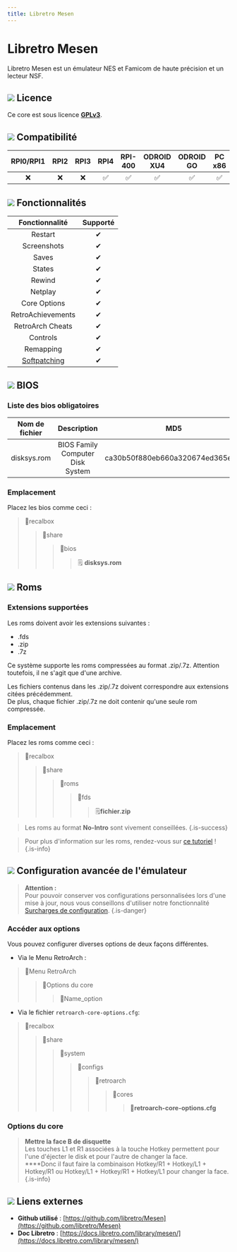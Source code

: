 ```yaml
---
title: Libretro Mesen
---
```


# Libretro Mesen

Libretro Mesen est un émulateur NES et Famicom de haute précision et un lecteur NSF.

## ![](/migration-images/emulateurs/consoles-de-salon/family-computer-disk-system/gerald-g-parchment-background-or-border-5.svg) Licence

Ce core est sous licence [**GPLv3**](https://github.com/SourMesen/Mesen/blob/master/README.md).

## ![](/migration-images/emulateurs/consoles-de-salon/family-computer-disk-system/compatibility.png) Compatibilité

| RPI0/RPI1 | RPI2 | RPI3 | RPI4 | RPI-400 | ODROID XU4 | ODROID GO | PC x86 | PC X86\_64 |
| :---: | :---: | :---: | :---: | :---: | :---: | :---: | :---: | :---: |
| ❌ | ❌ | ❌ | ✅ | ✅ | ✅ | ✅ | ✅ | ✅ |

## ![](/migration-images/emulateurs/consoles-de-salon/family-computer-disk-system/cogwheel-145804_640.png) Fonctionnalités

| Fonctionnalité | Supporté |
| :---: | :---: |
| Restart | ✔ |
| Screenshots | ✔ |
| Saves | ✔ |
| States | ✔ |
| Rewind | ✔ |
| Netplay | ✔ |
| Core Options | ✔ |
| RetroAchievements | ✔ |
| RetroArch Cheats | ✔ |
| Controls | ✔ |
| Remapping | ✔ |
| [Softpatching](https://docs.libretro.com/guides/softpatching/) | ✔ |

## ![](/migration-images/emulateurs/consoles-de-salon/family-computer-disk-system/tqfp32.svg) BIOS

### Liste des bios obligatoires

| Nom de fichier | Description | MD5 | Fourni |
| :---: | :---: | :---: | :---: |
| disksys.rom | BIOS Family Computer Disk System | ca30b50f880eb660a320674ed365ef7a | ❌  |

### Emplacement

Placez les bios comme ceci :

> 📁recalbox
>
> > 📁share
> >
> > > 📁bios
> > >
> > > > 🗒 **disksys.rom**

## ![](/migration-images/emulateurs/consoles-de-salon/family-computer-disk-system/rom-30098_640.png) Roms

### **Extensions supportées**

Les roms doivent avoir les extensions suivantes :

* .fds
* .zip
* .7z

Ce système supporte les roms compressées au format .zip/.7z. Attention toutefois, il ne s'agit que d'une archive.

Les fichiers contenus dans les .zip/.7z doivent correspondre aux extensions citées précédemment.  
De plus, chaque fichier .zip/.7z ne doit contenir qu'une seule rom compressée.

### **Emplacement**

Placez les roms comme ceci : 

> 📁recalbox
>
> > 📁share
> >
> > > 📁roms
> > >
> > > > 📁fds
> > > >
> > > > > 🗒**fichier.zip**


>Les roms au format **No-Intro** sont vivement conseillées.
{.is-success}


>Pour plus d'information sur les roms, rendez-vous sur [ce tutoriel](/fr/tutoriels/jeux/generalite/les-roms-et-les-isos) !
{.is-info}

## ![](/migration-images/emulateurs/consoles-de-salon/family-computer-disk-system/hammer-28636_640.png) Configuration avancée de l'émulateur


>**Attention :**  
>Pour pouvoir conserver vos configurations personnalisées lors d'une mise à jour, nous vous conseillons d'utiliser notre fonctionnalité [Surcharges de configuration](/fr/usage-avance/surcharge-de-configuration).
{.is-danger}

### Accéder au**x** options

Vous pouvez configurer diverses options de deux façons différentes.

* Via le Menu RetroArch :

> 📁Menu RetroArch
>
> > 📁Options du core
> >
> > > 🧩Name\_option

* Via le fichier `retroarch-core-options.cfg`:

> 📁recalbox
>
> > 📁share
> >
> > > 📁system
> > >
> > > > 📁configs
> > > >
> > > > > 📁retroarch
> > > > >
> > > > > > 📁cores
> > > > > >
> > > > > > > 🧩**retroarch-core-options.cfg**

### Options du core


>**Mettre la face B de disquette**  
>Les touches L1 et R1 associées à la touche Hotkey permettent pour l'une d'éjecter le disk et pour l'autre de changer la face.  
>****Donc il faut faire la combinaison Hotkey/R1 + Hotkey/L1 + Hotkey/R1 ou Hotkey/L1 + Hotkey/R1 + Hotkey/L1 pour changer la face.
{.is-info}

## ![](/migration-images/emulateurs/consoles-de-salon/family-computer-disk-system/kisspng-web-development-world-wide-web-computer-icons-webs-world-wide-web-icon-png-5ab05c24477216.4540070115215073642927.png) Liens externes

* **Github utilisé** : [https://github.com/libretro/Mesen](https://github.com/libretro/Mesen)
* **Doc Libretro** : [https://docs.libretro.com/library/mesen/](https://docs.libretro.com/library/mesen/)

